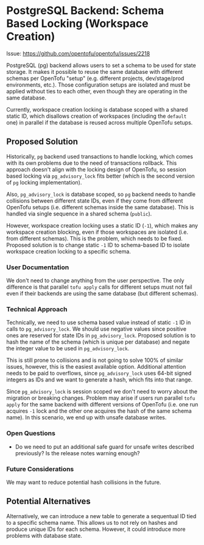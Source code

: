# PostgreSQL Backend: Schema Based Locking (Workspace Creation)

Issue: https://github.com/opentofu/opentofu/issues/2218 <!-- Ideally, this issue will have the "needs-rfc" label added by the Core Team during triage -->

PostgreSQL (pg) backend allows users to set a schema to be used for state storage. It makes it possible
to reuse the same database with different schemas per OpenTofu "setup" (e.g. different projects, dev/stage/prod
environments, etc.). Those configuration setups are isolated and must be applied without ties to each other,
even though they are operating in the same database.

Currently, workspace creation locking is database scoped with a shared static ID, which disallows creation of
workspaces (including the `default` one) in parallel if the database is reused across multiple OpenTofu setups.

## Proposed Solution

Historically, `pg` backend used transactions to handle locking, which comes with its own problems due to the
need of transactions rollback. This approach doesn't align with the locking design of OpenTofu, so session
based locking via `pg_advisory_lock` fits better (which is the second version of `pg` locking implementation).

Also, `pg_advisory_lock` is database scoped, so `pg` backend needs to handle collisions between different state
IDs, even if they come from different OpenTofu setups (i.e. different schemas inside the same database). This is
handled via single sequence in a shared schema (`public`).

However, workspace creation locking uses a static ID (`-1`), which makes any workspace creation blocking, even if
those workspaces are isolated (i.e. from different schemas). This is the problem, which needs to be fixed. Proposed
solution is to change static `-1` ID to schema-based ID to isolate workspace creation locking to a specific schema.

### User Documentation

We don't need to change anything from the user perspective. The only difference is that parallel `tofu apply` calls
for different setups must not fail even if their backends are using the same database (but different schemas).

### Technical Approach

Technically, we need to use schema based value instead of static `-1` ID in calls to `pg_advisory_lock`. We should 
use negative values since positive ones are reserved for state IDs in `pg_advisory_lock`. Proposed solution is to
hash the name of the schema (which is unique per database) and negate the integer value to be used in `pg_advisory_lock`.

This is still prone to collisions and is not going to solve 100% of similar issues, however, this is the easiest available
option. Additional attention needs to be paid to overflows, since `pg_advisory_lock` uses 64-bit signed integers as IDs
and we want to generate a hash, which fits into that range.

Since `pg_advisory_lock` is session scoped we don't need to worry about the migration or breaking changes. Problem may arise
if users run parallel `tofu apply` for the same backend with different versions of OpenTofu (i.e. one run acquires `-1` lock
and the other one acquires the hash of the same schema name). In this scenario, we end up with unsafe database writes.

### Open Questions

* Do we need to put an additional safe guard for unsafe writes described previously? Is the release notes warning enough?

### Future Considerations

We may want to reduce potential hash collisions in the future.

## Potential Alternatives

Alternatively, we can introduce a new table to generate a sequentual ID tied to a specific schema name. This allows us to
not rely on hashes and produce unique IDs for each schema. However, it could introduce more problems with database state.
